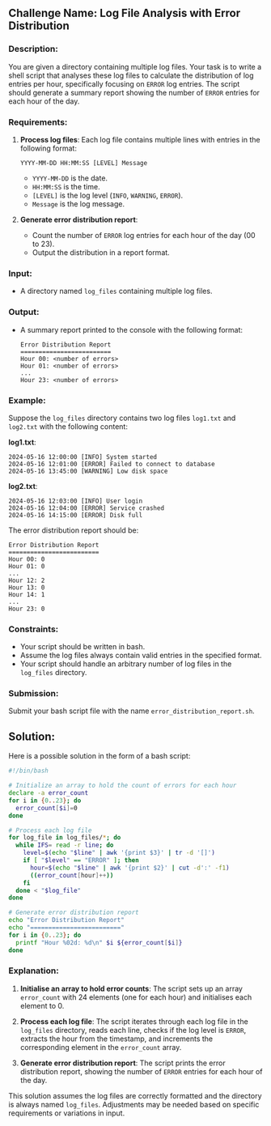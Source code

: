 ## Challenge Name: Log File Analysis with Error Distribution

### Description:
You are given a directory containing multiple log files. Your task is to write a shell script that analyses these log files to calculate the distribution of log entries per hour, specifically focusing on `ERROR` log entries. The script should generate a summary report showing the number of `ERROR` entries for each hour of the day.

### Requirements:
1. **Process log files**: Each log file contains multiple lines with entries in the following format:
   ```
   YYYY-MM-DD HH:MM:SS [LEVEL] Message
   ```
   - `YYYY-MM-DD` is the date.
   - `HH:MM:SS` is the time.
   - `[LEVEL]` is the log level (`INFO`, `WARNING`, `ERROR`).
   - `Message` is the log message.

2. **Generate error distribution report**:
   - Count the number of `ERROR` log entries for each hour of the day (00 to 23).
   - Output the distribution in a report format.

### Input:
- A directory named `log_files` containing multiple log files.

### Output:
- A summary report printed to the console with the following format:
  ```
  Error Distribution Report
  =========================
  Hour 00: <number of errors>
  Hour 01: <number of errors>
  ...
  Hour 23: <number of errors>
  ```

### Example:
Suppose the `log_files` directory contains two log files `log1.txt` and `log2.txt` with the following content:

**log1.txt**:
```
2024-05-16 12:00:00 [INFO] System started
2024-05-16 12:01:00 [ERROR] Failed to connect to database
2024-05-16 13:45:00 [WARNING] Low disk space
```

**log2.txt**:
```
2024-05-16 12:03:00 [INFO] User login
2024-05-16 12:04:00 [ERROR] Service crashed
2024-05-16 14:15:00 [ERROR] Disk full
```

The error distribution report should be:
```
Error Distribution Report
=========================
Hour 00: 0
Hour 01: 0
...
Hour 12: 2
Hour 13: 0
Hour 14: 1
...
Hour 23: 0
```

### Constraints:
- Your script should be written in bash.
- Assume the log files always contain valid entries in the specified format.
- Your script should handle an arbitrary number of log files in the `log_files` directory.

### Submission:
Submit your bash script file with the name `error_distribution_report.sh`.

## Solution:

Here is a possible solution in the form of a bash script:

```bash
#!/bin/bash

# Initialize an array to hold the count of errors for each hour
declare -a error_count
for i in {0..23}; do
  error_count[$i]=0
done

# Process each log file
for log_file in log_files/*; do
  while IFS= read -r line; do
    level=$(echo "$line" | awk '{print $3}' | tr -d '[]')
    if [ "$level" == "ERROR" ]; then
      hour=$(echo "$line" | awk '{print $2}' | cut -d':' -f1)
      ((error_count[hour]++))
    fi
  done < "$log_file"
done

# Generate error distribution report
echo "Error Distribution Report"
echo "========================="
for i in {0..23}; do
  printf "Hour %02d: %d\n" $i ${error_count[$i]}
done
```

### Explanation:

1. **Initialise an array to hold error counts**: The script sets up an array `error_count` with 24 elements (one for each hour) and initialises each element to 0.

2. **Process each log file**: The script iterates through each log file in the `log_files` directory, reads each line, checks if the log level is `ERROR`, extracts the hour from the timestamp, and increments the corresponding element in the `error_count` array.

3. **Generate error distribution report**: The script prints the error distribution report, showing the number of `ERROR` entries for each hour of the day.

This solution assumes the log files are correctly formatted and the directory is always named `log_files`. Adjustments may be needed based on specific requirements or variations in input.